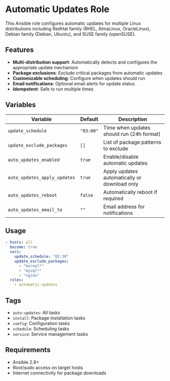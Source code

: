 # Automatic Updates Role

This Ansible role configures automatic updates for multiple Linux distributions including RedHat family (RHEL, AlmaLinux, OracleLinux), Debian family (Debian, Ubuntu), and SUSE family (openSUSE).

## Features

- **Multi-distribution support**: Automatically detects and configures the appropriate update mechanism
- **Package exclusions**: Exclude critical packages from automatic updates
- **Customizable scheduling**: Configure when updates should run
- **Email notifications**: Optional email alerts for update status
- **Idempotent**: Safe to run multiple times

## Variables

| Variable | Default | Description |
|----------|---------|-------------|
| `update_schedule` | `"03:00"` | Time when updates should run (24h format) |
| `update_exclude_packages` | `[]` | List of package patterns to exclude |
| `auto_updates_enabled` | `true` | Enable/disable automatic updates |
| `auto_updates_apply_updates` | `true` | Apply updates automatically or download only |
| `auto_updates_reboot` | `false` | Automatically reboot if required |
| `auto_updates_email_to` | `""` | Email address for notifications |

## Usage

```yaml
- hosts: all
  become: true
  vars:
    update_schedule: "02:30"
    update_exclude_packages:
      - "kernel*"
      - "mysql*"
      - "nginx"
  roles:
    - automatic-updates
```

## Tags

- `auto-updates`: All tasks
- `install`: Package installation tasks
- `config`: Configuration tasks
- `schedule`: Scheduling tasks
- `service`: Service management tasks

## Requirements

- Ansible 2.9+
- Root/sudo access on target hosts
- Internet connectivity for package downloads